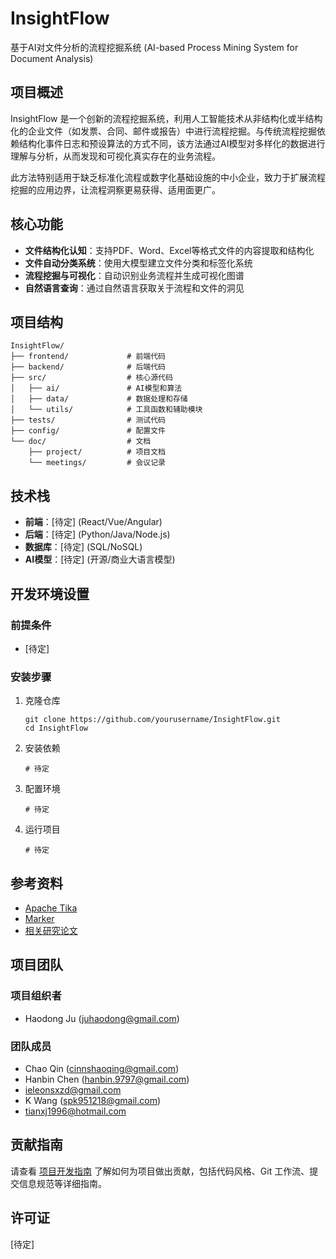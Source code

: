# InsightFlow

基于AI对文件分析的流程挖掘系统 (AI-based Process Mining System for Document Analysis)

## 项目概述

InsightFlow 是一个创新的流程挖掘系统，利用人工智能技术从非结构化或半结构化的企业文件（如发票、合同、邮件或报告）中进行流程挖掘。与传统流程挖掘依赖结构化事件日志和预设算法的方式不同，该方法通过AI模型对多样化的数据进行理解与分析，从而发现和可视化真实存在的业务流程。

此方法特别适用于缺乏标准化流程或数字化基础设施的中小企业，致力于扩展流程挖掘的应用边界，让流程洞察更易获得、适用面更广。

## 核心功能

- **文件结构化认知**：支持PDF、Word、Excel等格式文件的内容提取和结构化
- **文件自动分类系统**：使用大模型建立文件分类和标签化系统
- **流程挖掘与可视化**：自动识别业务流程并生成可视化图谱
- **自然语言查询**：通过自然语言获取关于流程和文件的洞见

## 项目结构

```
InsightFlow/
├── frontend/             # 前端代码
├── backend/              # 后端代码
├── src/                  # 核心源代码
│   ├── ai/               # AI模型和算法
│   ├── data/             # 数据处理和存储
│   └── utils/            # 工具函数和辅助模块
├── tests/                # 测试代码
├── config/               # 配置文件
└── doc/                  # 文档
    ├── project/          # 项目文档
    └── meetings/         # 会议记录
```

## 技术栈

- **前端**：[待定] (React/Vue/Angular)
- **后端**：[待定] (Python/Java/Node.js)
- **数据库**：[待定] (SQL/NoSQL)
- **AI模型**：[待定] (开源/商业大语言模型)

## 开发环境设置

### 前提条件

- [待定]

### 安装步骤

1. 克隆仓库
   ```
   git clone https://github.com/yourusername/InsightFlow.git
   cd InsightFlow
   ```

2. 安装依赖
   ```
   # 待定
   ```

3. 配置环境
   ```
   # 待定
   ```

4. 运行项目
   ```
   # 待定
   ```

## 参考资料

- [Apache Tika](https://tika.apache.org/)
- [Marker](https://github.com/VikParuchuri/marker?tab=readme-ov-file)
- [相关研究论文](https://arxiv.org/abs/2310.03376)

## 项目团队

### 项目组织者
- Haodong Ju (juhaodong@gmail.com)

### 团队成员
- Chao Qin (cinnshaoqing@gmail.com)
- Hanbin Chen (hanbin.9797@gmail.com)
- ieleonsxzd@gmail.com
- K Wang (spk951218@gmail.com)
- tianxj1996@hotmail.com

## 贡献指南

请查看 [项目开发指南](doc/project/project_guidelines.md) 了解如何为项目做出贡献，包括代码风格、Git 工作流、提交信息规范等详细指南。

## 许可证

[待定]
